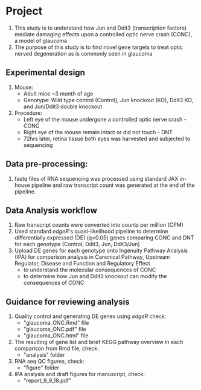 # Project
1. This study is to understand how Jun and Ddit3 (transcription factors) mediate damaging effects upon a controlled optic nerve crash (CONC), a model of glaucoma
1. The purpose of this study is to find novel gene targets to treat optic nerved degeneration as is commonly seen in glaucoma

## Experimental design
1. Mouse: 
	- Adult mice ~3 month of age
	- Genotype: Wild type control (Control), Jun knockout (KO), Ddit3 KO, and Jun/Ddit3 double knockout 
1. Procedure: 
	- Left eye of the mouse undergone a controlled optic nerve crash - CONC
	- Right eye of the mouse remain intact or did not touch - DNT
	- 72hrs later, retina tissue both eyes was harvested and subjected to sequencing

## Data pre-processing: 
1. fastq files of RNA sequencing was processed using standard JAX in-house pipeline and raw transcript count was generated at the end of the pipeline. 

## Data Analysis workflow
1. Raw transcript counts were converted into counts per million (CPM)
2. Used standard *edgeR*'s quasi-likelihood pipeline to determine differentially expressed (DE) (q<0.05) genes comparing CONC and DNT for each genotype (Control, Ddit3, Jun, Ddit3/Jun)
3. Upload DE genes for each genotype onto Ingenuity Pathway Analysis (IPA) for comparison analysis in Canonical Pathway, Upstream Regulator, Disease and Function and Regulatory Effect
	- to understand the molecular consequences of CONC
	- to determine how Jun and Ddit3 knockout can modify the consequences of CONC
	
## Guidance for reviewing analysis
1. Quality control and generating DE genes using *edgeR* check:
	- "glaucoma_ONC.Rmd" file
	- "glaucoma_ONC.pdf" file
	- "glaucoma_ONC.html" file
1. The resulting of gene list and brief KEGG pathway overview  in each comparison from Rmd file, check: 
	- "analysis" folder 
1. RNA seq QC figures, check:
	- "figure" folder
1. IPA analysis and draft figures for manuscript, check: 
	- "report_9_9_18.pdf"
	
